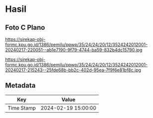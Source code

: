 # Hasil

## Foto C Plano

https://sirekap-obj-formc.kpu.go.id/1386/pemilu/ppwp/35/24/24/20/12/3524242012001-20240217-220051--ab1e7190-9f79-4744-ba59-832b4dc15790.jpg

https://sirekap-obj-formc.kpu.go.id/1386/pemilu/ppwp/35/24/24/20/12/3524242012001-20240217-215243--25fde68b-bb2c-402d-95ea-7f9f6e81bf8c.jpg


## Metadata

| Key        | Value               |
| ---------- | ------------------- |
| Time Stamp | 2024-02-19 15:00:00 |



